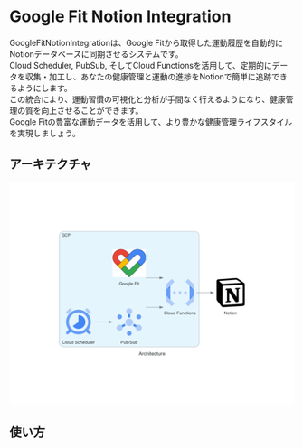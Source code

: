 # Google Fit Notion Integration

GoogleFitNotionIntegrationは、Google Fitから取得した運動履歴を自動的にNotionデータベースに同期させるシステムです。  
Cloud Scheduler, PubSub, そしてCloud Functionsを活用して、定期的にデータを収集・加工し、あなたの健康管理と運動の進捗をNotionで簡単に追跡できるようにします。  
この統合により、運動習慣の可視化と分析が手間なく行えるようになり、健康管理の質を向上させることができます。  
Google Fitの豊富な運動データを活用して、より豊かな健康管理ライフスタイルを実現しましょう。  

## アーキテクチャ
![GoogleFitNotionIntegration Architecture](./docs/architecture.png)

## 使い方

